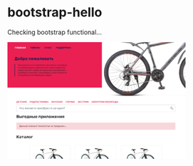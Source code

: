 # bootstrap-hello

Checking bootstrap functional...

 <img src="preview.png" width="400" title="hover text">
